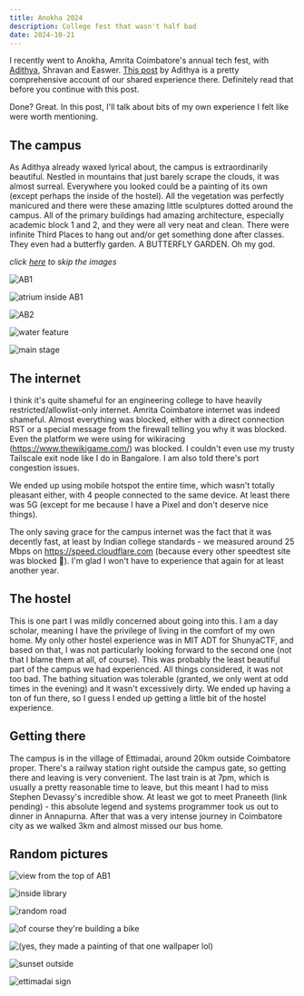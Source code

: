 ```yaml
---
title: Anokha 2024
description: College fest that wasn't half bad
date: 2024-10-21
---
```


I recently went to Anokha, Amrita Coimbatore's annual tech fest, with [Adithya](https://adithyanair.com), Shravan and Easwer. [This post](https://adithyanair.com/journal/2024-10-19/anokha/) by Adithya is a pretty comprehensive account of our shared experience there. Definitely read that before you continue with this post.

Done? Great. In this post, I'll talk about bits of my own experience I felt like were worth mentioning.

## The campus

As Adithya already waxed lyrical about, the campus is extraordinarily beautiful. Nestled in mountains that just barely scrape the clouds, it was almost surreal. Everywhere you looked could be a painting of its own (except perhaps the inside of the hostel). All the vegetation was perfectly manicured and there were these amazing little sculptures dotted around the campus. All of the primary buildings had amazing architecture, especially academic block 1 and 2, and they were all very neat and clean. There were infinite Third Places to hang out and/or get something done after classes. They even had a butterfly garden. A BUTTERFLY GARDEN. Oh my god.

*click [here](#the-internet) to skip the images*

![AB1](img/ab1.webp)

![atrium inside AB1](img/ab1_inside.webp)

![AB2](img/ab2.webp)

![water feature](img/water.webp)

![main stage](img/clouds.webp)

## The internet

I think it's quite shameful for an engineering college to have heavily restricted/allowlist-only internet. Amrita Coimbatore internet was indeed shameful. Almost everything was blocked, either with a direct connection RST or a special message from the firewall telling you why it was blocked. Even the platform we were using for wikiracing (https://www.thewikigame.com/) was blocked. I couldn't even use my trusty Tailscale exit node like I do in Bangalore. I am also told there's port congestion issues.

We ended up using mobile hotspot the entire time, which wasn't totally pleasant either, with 4 people connected to the same device. At least there was 5G (except for me because I have a Pixel and don't deserve nice things).

The only saving grace for the campus internet was the fact that it was decently fast, at least by Indian college standards - we measured around 25 Mbps on https://speed.cloudflare.com (because every other speedtest site was blocked 🤡). I'm glad I won't have to experience that again for at least another year.


## The hostel

This is one part I was mildly concerned about going into this. I am a day scholar, meaning I have the privilege of living in the comfort of my own home. My only other hostel experience was in MIT ADT for ShunyaCTF, and based on that, I was not particularly looking forward to the second one (not that I blame them at all, of course). This was probably the least beautiful part of the campus we had experienced. All things considered, it was not too bad. The bathing situation was tolerable (granted, we only went at odd times in the evening) and it wasn't excessively dirty. We ended up having a ton of fun there, so I guess I ended up getting a little bit of the hostel experience.

## Getting there

The campus is in the village of Ettimadai, around 20km outside Coimbatore proper. There's a railway station right outside the campus gate, so getting there and leaving is very convenient. The last train is at 7pm, which is usually a pretty reasonable time to leave, but this meant I had to miss Stephen Devassy's incredible show. At least we got to meet Praneeth (link pending) - this absolute legend and systems programmer took us out to dinner in Annapurna. After that was a very intense journey in Coimbatore city as we walked 3km and almost missed our bus home.

## Random pictures

![view from the top of AB1](img/ab1_top.webp)

![inside library](img/library.webp)

![random road](img/road.webp)

![of course they're building a bike](img/bike.webp)

![(yes, they made a painting of that one wallpaper lol)](img/anokha_hub.webp)

![sunset outside](img/sunset.webp)

![ettimadai sign](img/station.webp)
